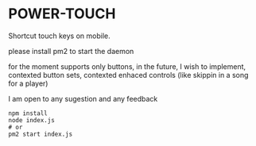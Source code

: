 # POWER-TOUCH
Shortcut touch keys on mobile.

please install pm2 to start the daemon


for the moment supports only buttons, in the future, I wish to implement, contexted button sets, contexted enhaced controls (like skippin in a song for a player)

I am open to any sugestion and any feedback


```
npm install
node index.js
# or
pm2 start index.js
```
